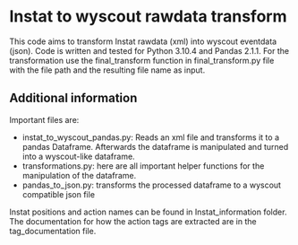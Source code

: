 # Instat to wyscout rawdata transform

This code aims to transform Instat rawdata (xml) into wyscout eventdata (json). Code is written and tested for Python 3.10.4 and Pandas 2.1.1. For the transformation use the final_transform function in final_transform.py file with the file path and the resulting file name as input. 

## Additional information

Important files are:
- instat_to_wyscout_pandas.py: Reads an xml file and transforms it to a pandas Dataframe. Afterwards the dataframe is manipulated and turned into a wyscout-like dataframe.
- transformations.py: here are all important helper functions for the manipulation of the dataframe.
- pandas_to_json.py: transforms the processed dataframe to a wyscout compatible json file

Instat positions and action names can be found in Instat_information folder. 
The documentation for how the action tags are extracted are in the tag_documentation file.
